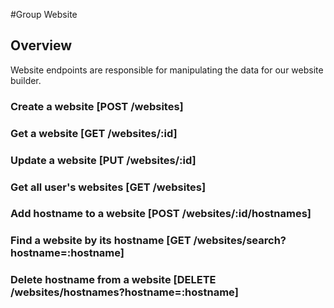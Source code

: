 #Group Website

## Overview
Website endpoints are responsible for manipulating the data for our website builder.

### Create a website [POST /websites]
<!-- include(tests/website/create.md) -->

### Get a website [GET /websites/:id]
<!-- include(tests/website/get.md) -->

### Update a website [PUT /websites/:id]
<!-- include(tests/website/update.md) -->

### Get all user's websites [GET /websites]
<!-- include(tests/website/getAll.md) -->

### Add hostname to a website [POST /websites/:id/hostnames]
<!-- include(tests/website/addHostname.md) -->

### Find a website by its hostname [GET /websites/search?hostname=:hostname]
<!-- include(tests/website/getByHostname.md) -->

### Delete hostname from a website [DELETE /websites/hostnames?hostname=:hostname]
<!-- include(tests/website/deleteHostname.md) -->